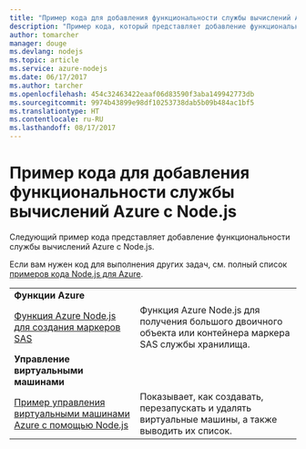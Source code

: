 ```yaml
---
title: "Пример кода для добавления функциональности службы вычислений Azure с Node.js"
description: "Пример кода, который представляет добавление функциональности службы вычислений Azure с Node.js."
author: tomarcher
manager: douge
ms.devlang: nodejs
ms.topic: article
ms.service: azure-nodejs
ms.date: 06/17/2017
ms.author: tarcher
ms.openlocfilehash: 454c32463422eaaf06d83590f3aba149942773db
ms.sourcegitcommit: 9974b43899e98df10253738dab5b09b484ac1bf5
ms.translationtype: HT
ms.contentlocale: ru-RU
ms.lasthandoff: 08/17/2017
---
```

# <a name="sample-code-for-adding-azure-compute-functionality-with-nodejs"></a>Пример кода для добавления функциональности службы вычислений Azure с Node.js

Следующий пример кода представляет добавление функциональности службы вычислений Azure с Node.js.

Если вам нужен код для выполнения других задач, см. полный список [примеров кода Node.js для Azure](https://azure.microsoft.com/resources/samples/?term=nodejs).

| | |
|---|---|
| **Функции Azure** ||
| [Функция Azure Node.js для создания маркеров SAS](https://azure.microsoft.com/resources/samples/functions-node-sas-token/) | Функция Azure Node.js для получения большого двоичного объекта или контейнера маркера SAS службы хранилища. |
| **Управление виртуальными машинами** ||
| [Пример управления виртуальными машинами Azure с помощью Node.js](https://github.com/Azure-Samples/storage-blob-node-getting-started) | Показывает, как создавать, перезапускать и удалять виртуальные машины, а также выводить их список. |
